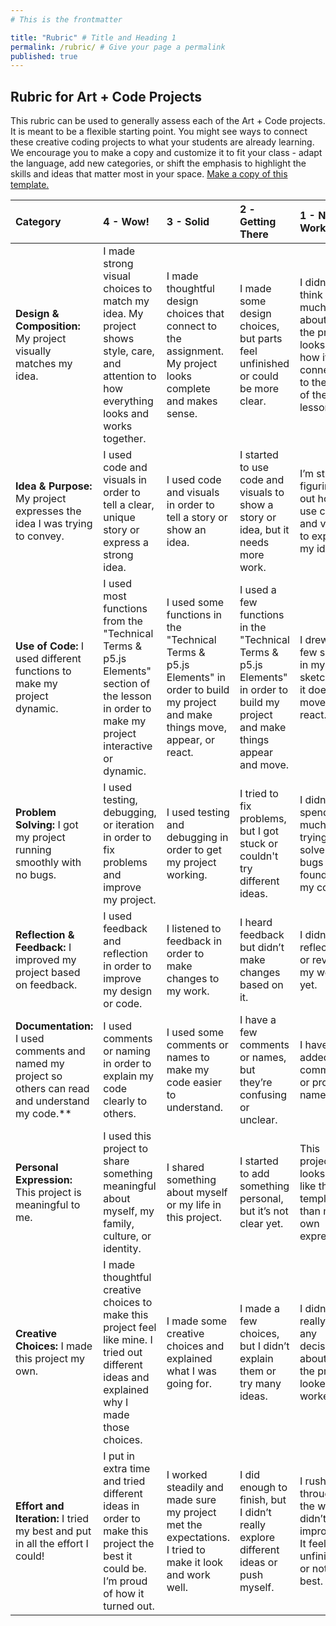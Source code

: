 ```yaml
---
# This is the frontmatter

title: "Rubric" # Title and Heading 1
permalink: /rubric/ # Give your page a permalink
published: true
---
```


## **Rubric for Art \+ Code Projects**

This rubric can be used to generally assess each of the Art \+ Code projects. It is meant to be a flexible starting point. You might see ways to connect these creative coding projects to what your students are already learning. We encourage you to make a copy and customize it to fit your class - adapt the language, add new categories, or shift the emphasis to highlight the skills and ideas that matter most in your space. [Make a copy of this template.](https://docs.google.com/document/d/1qTn7S0jZ1MuSHw2ZOKKyQQ73lPQCvwVUy1-5BvcRUWU/template/preview)

| Category                                                                                               | 4 \- Wow\!                                                                                                                                  | 3 \- Solid                                                                                                                           | 2 \- Getting There                                                                                                             | 1 \- Needs Work                                                                                   |
| :----------------------------------------------------------------------------------------------------- | :------------------------------------------------------------------------------------------------------------------------------------------ | :----------------------------------------------------------------------------------------------------------------------------------- | :----------------------------------------------------------------------------------------------------------------------------- | :------------------------------------------------------------------------------------------------ |
| **Design & Composition:** My project visually matches my idea.                                         | I made strong visual choices to match my idea. My project shows style, care, and attention to how everything looks and works together.      | I made thoughtful design choices that connect to the assignment. My project looks complete and makes sense.                          | I made some design choices, but parts feel unfinished or could be more clear.                                                  | I didn't think too much about how the project looks or how it connects to the goal of the lesson. |
| **Idea & Purpose:** My project expresses the idea I was trying to convey.                              | I used code and visuals in order to tell a clear, unique story or express a strong idea.                                                    | I used code and visuals in order to tell a story or show an idea.                                                                    | I started to use code and visuals to show a story or idea, but it needs more work.                                             | I’m still figuring out how to use code and visuals to express my idea.                            |
| **Use of Code:** I used different functions to make my project dynamic.                                | I used most functions from the "Technical Terms & p5.js Elements" section of the lesson in order to make my project interactive or dynamic. | I used some functions in the "Technical Terms & p5.js Elements" in order to build my project and make things move, appear, or react. | I used a few functions in the "Technical Terms & p5.js Elements" in order to build my project and make things appear and move. | I drew a few shapes in my p5.js sketch, but it does not move or react.                            |
| **Problem Solving:** I got my project running smoothly with no bugs.                                   | I used testing, debugging, or iteration in order to fix problems and improve my project.                                                    | I used testing and debugging in order to get my project working.                                                                     | I tried to fix problems, but I got stuck or couldn't try different ideas.                                                      | I didn't spend much time trying to solve any bugs I found in my code.                             |
| **Reflection & Feedback:** I improved my project based on feedback.                                    | I used feedback and reflection in order to improve my design or code.                                                                       | I listened to feedback in order to make changes to my work.                                                                          | I heard feedback but didn’t make changes based on it.                                                                          | I didn’t reflect on or revise my work yet.                                                        |
| **Documentation:** I used comments and named my project so others can read and understand my code.\*\* | I used comments or naming in order to explain my code clearly to others.                                                                    | I used some comments or names to make my code easier to understand.                                                                  | I have a few comments or names, but they’re confusing or unclear.                                                              | I haven’t added any comments or project names yet.                                                |
| **Personal Expression:** This project is meaningful to me.                                             | I used this project to share something meaningful about myself, my family, culture, or identity.                                            | I shared something about myself or my life in this project.                                                                          | I started to add something personal, but it’s not clear yet.                                                                   | This project looks more like the template than my own expression.                                 |
| **Creative Choices:** I made this project my own.                                                      | I made thoughtful creative choices to make this project feel like mine. I tried out different ideas and explained why I made those choices. | I made some creative choices and explained what I was going for.                                                                     | I made a few choices, but I didn’t explain them or try many ideas.                                                             | I didn’t really make any decisions about how the project looked or worked.                        |
| **Effort and Iteration:** I tried my best and put in all the effort I could\!                          | I put in extra time and tried different ideas in order to make this project the best it could be. I’m proud of how it turned out.           | I worked steadily and made sure my project met the expectations. I tried to make it look and work well.                              | I did enough to finish, but I didn’t really explore different ideas or push myself.                                            | I rushed through the work or didn’t try to improve it. It feels unfinished or not my best.        |
